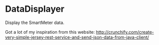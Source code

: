 DataDisplayer
=============

Display the SmartMeter data.

Got a lot of my inspiration from this website:
http://crunchify.com/create-very-simple-jersey-rest-service-and-send-json-data-from-java-client/